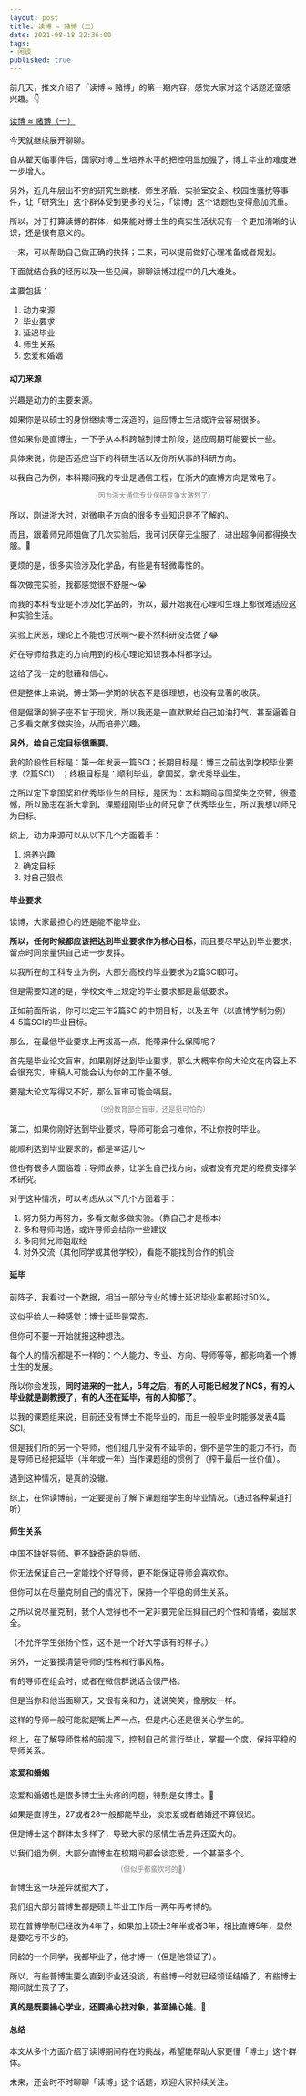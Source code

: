 ```yaml
---
layout: post
title: 读博 ≈ 赌博（二）
date: 2021-08-18 22:36:00
tags: 
- 闲谈
published: true
---
```




前几天，推文介绍了「读博 ≈ 赌博」的第一期内容，感觉大家对这个话题还蛮感兴趣。👇

[读博 ≈ 赌博（一）](https://mp.weixin.qq.com/s/LRQ8bJBQppI2P6HZcVCjFw)

今天就继续展开聊聊。

自从翟天临事件后，国家对博士生培养水平的把控明显加强了，博士毕业的难度进一步增大。

另外，近几年层出不穷的研究生跳楼、师生矛盾、实验室安全、校园性骚扰等事件，让「研究生」这个群体受到更多的关注，「读博」这个话题也变得愈加沉重。


所以，对于打算读博的群体，如果能对博士生的真实生活状况有一个更加清晰的认识，还是很有意义的。

一来，可以帮助自己做正确的抉择；二来，可以提前做好心理准备或者规划。

下面就结合我的经历以及一些见闻，聊聊读博过程中的几大难处。

主要包括：

1. 动力来源
2. 毕业要求
3. 延迟毕业
4. 师生关系
5. 恋爱和婚姻

#### 动力来源

兴趣是动力的主要来源。

如果你是以硕士的身份继续博士深造的，适应博士生活或许会容易很多。

但如果你是直博生，一下子从本科跨越到博士阶段，适应周期可能要长一些。

具体来说，你是否适应当下的科研生活以及你所从事的科研方向。

以我自己为例，本科期间我的专业是通信工程，在浙大的直博方向是微电子。

<span style="line-height:1.5;padding:0px 20px;font-size:12px;display:block;text-align:center;color:gray;">（因为浙大通信专业保研竞争太激烈了）</span>

所以，刚进浙大时，对微电子方向的很多专业知识是不了解的。

而且，跟着师兄师姐做了几次实验后，我可讨厌穿无尘服了，进出超净间都得换衣服。🤭

更烦的是，很多实验涉及化学品，有些是有轻微毒性的。

每次做完实验，我都感觉很不舒服～😭

而我的本科专业是不涉及化学品的，所以，最开始我在心理和生理上都很难适应这种实验生活。

实验上厌恶，理论上不能也讨厌啊～要不然科研没法做了😂

好在导师给我定的方向用到的核心理论知识我本科都学过。

这给了我一定的慰藉和信心。

但是整体上来说，博士第一学期的状态不是很理想，也没有显著的收获。

但是倔犟的狮子座不甘于现状，所以我还是一直默默给自己加油打气，甚至逼着自己多看文献多做实验，从而培养兴趣。

**另外，给自己定目标很重要。**

我的阶段性目标是：第一年发表一篇SCI；长期目标是：博三之前达到学校毕业要求（2篇SCI）
；终极目标是：顺利毕业，拿国奖，拿优秀毕业生。

之所以定下拿国奖和优秀毕业生的目标，是因为：本科期间与国奖失之交臂，很遗憾，所以励志在浙大拿到。课题组刚毕业的师兄拿了优秀毕业生，所以我想以师兄为目标。

综上，动力来源可以从以下几个方面着手：

1. 培养兴趣
2. 确定目标
3. 对自己狠点

#### 毕业要求

读博，大家最担心的还是能不能毕业。

**所以，任何时候都应该把达到毕业要求作为核心目标**，而且要尽早达到毕业要求，留点时间余量供自己进一步发挥。

以我所在的工科专业为例，大部分高校的毕业要求为2篇SCI即可。

但是需要知道的是，学校文件上规定的毕业要求都是最低要求。

正如前面所说，你可以定三年2篇SCI的中期目标，以及五年（以直博学制为例）4-5篇SCI的毕业目标。

那么，在最低毕业要求上再拔高一点，能带来什么保障呢？

首先是毕业论文盲审，如果刚好达到毕业要求，那么大概率你的大论文在内容上不会很充实，审稿人可能会认为你的工作量不够。

要是大论文写得又不好，那么盲审可能会嗝屁。

<span style="line-height:1.5;padding:0px 20px;font-size:12px;display:block;text-align:center;color:gray;">（5份教育部全盲审，还是挺可怕的）</span>

第二，如果你刚好达到毕业要求，导师可能会刁难你，不让你按时毕业。

能顺利达到毕业要求的，都是幸运儿～

但也有很多人面临着：导师放养，让学生自己找方向，或者没有充足的经费支撑学术研究。

对于这种情况，可以考虑从以下几个方面着手：

1. 努力努力再努力，多看文献多做实验。（靠自己才是根本）
2. 多和导师沟通，或许导师会给你一些建议
2. 多向师兄师姐取经
3. 对外交流（其他同学或其他学校），看能不能找到合作的机会

#### 延毕

前阵子，我看过一个数据，相当一部分专业的博士延迟毕业率都超过50%。

这似乎给人一种感觉：博士延毕是常态。

但你可不要一开始就报这种想法。

每个人的情况都是不一样的：个人能力、专业、方向、导师等等，都影响着一个博士生的发展。

所以你会发现，**同时进来的一批人，5年之后，有的人可能已经发了NCS，有的人毕业就是副教授了，有的人还在延毕，有的人抑郁了**。

以我的课题组来说，目前还没有博士不能毕业的，而且一般毕业时能够发表4篇SCI。


但是我们所的另一个导师，他们组几乎没有不延毕的，倒不是学生的能力不行，而是导师已经把延毕（半年或一年）当作课题组的惯例了（榨干最后一丝价值）。

遇到这种情况，是真的没辙。

综上，在你读博前，一定要提前了解下课题组学生的毕业情况。（通过各种渠道打听）

#### 师生关系

中国不缺好导师，更不缺奇葩的导师。

你无法保证自己一定能找个好导师，更不能保证导师会喜欢你。

但你可以在尽量克制自己的情况下，保持一个平稳的师生关系。

之所以说尽量克制，我个人觉得也不一定非要完全压抑自己的个性和情绪，委屈求全。

（不允许学生张扬个性，这不是一个好大学该有的样子。）

另外，一定要摸清楚导师的性格和行事风格。

有的导师在组会时，或者在微信群说话会很严格。

但是当你和他当面聊天，又很有亲和力，说说笑笑，像朋友一样。

这样的导师一般可能就是嘴上严一点，但是内心还是很关心学生的。

综上，在了解导师性格的前提下，控制自己的言行举止，掌握一个度，保持平稳的导师关系。


#### 恋爱和婚姻

恋爱和婚姻也是很多博士生头疼的问题，特别是女博士。🤭

如果是直博生，27或者28一般都能毕业，谈恋爱或者结婚还不算很迟。


但是博士这个群体太多样了，导致大家的感情生活差异还蛮大的。

以我们组为例，大部分直博生在校期间都会谈恋爱，一个甚至多个。

<span style="line-height:1;padding:0px 20px;font-size:12px;display:block;text-align:center;color:gray;">（但似乎都蛮坎坷的🤭）</span>


普博生这一块差异就挺大了。

我们组大部分普博生都是硕士毕业工作后一两年再考博的。

现在普博学制已经改为4年了，如果加上硕士2年半或者3年，相比直博5年，显然是要吃亏不少的。

同龄的一个同学，我都毕业了，他才博一（但是他领证了）。

所以，有些普博生要么直到毕业还没谈，有些博一时就已经领证结婚了，有些博士期间就生孩子了。

**真的是既要操心学业，还要操心找对象，甚至操心娃**。🤭

#### 总结

本文从多个方面介绍了读博期间存在的挑战，希望能帮助大家更懂「博士」这个群体。

未来，还会时不时聊聊「读博」这个话题，欢迎大家持续关注。